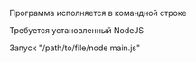 Программа исполняется в командной строке

Требуется установленный NodeJS

Запуск "/path/to/file/node main.js"
